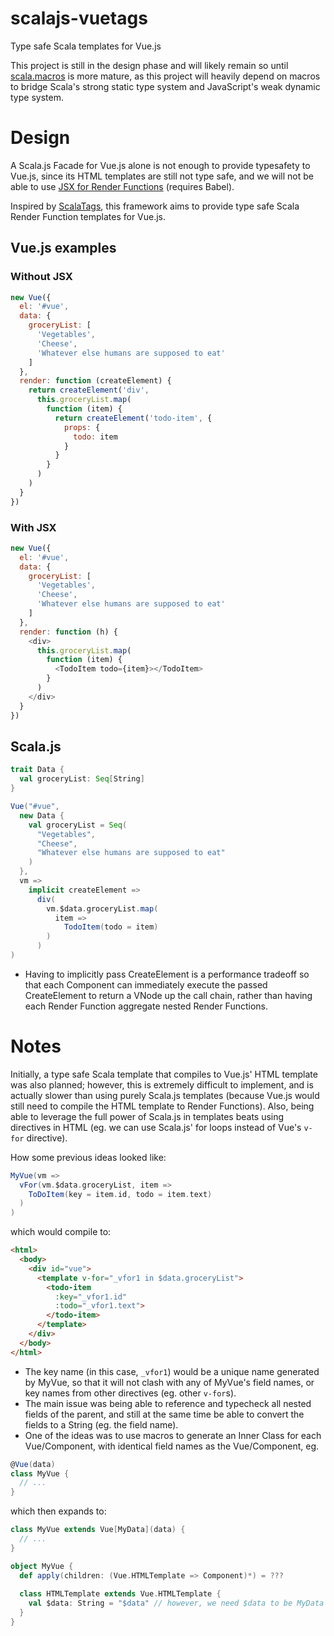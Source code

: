 # scalajs-vuetags
Type safe Scala templates for Vue.js

This project is still in the design phase and will likely remain so until [scala.macros](https://github.com/scalacenter/macros) is more mature, as this project will heavily depend on macros to bridge Scala's strong static type system and JavaScript's weak dynamic type system.

# Design
A Scala.js Facade for Vue.js alone is not enough to provide typesafety to Vue.js, since its HTML templates are still not type safe, and we will not be able to use [JSX for Render Functions](https://vuejs.org/v2/guide/render-function.html#JSX) (requires Babel).

Inspired by [ScalaTags](https://github.com/lihaoyi/scalatags), this framework aims to provide type safe Scala Render Function templates for Vue.js.

## Vue.js examples
### Without JSX
```javascript
new Vue({
  el: '#vue',
  data: {
    groceryList: [
      'Vegetables',
      'Cheese',
      'Whatever else humans are supposed to eat'
    ]
  },
  render: function (createElement) {
    return createElement('div',
      this.groceryList.map(
        function (item) {
          return createElement('todo-item', {
            props: {
              todo: item
            }
          }
        }
      )
    )
  }
})
```

### With JSX
```javascript
new Vue({
  el: '#vue',
  data: {
    groceryList: [
      'Vegetables',
      'Cheese',
      'Whatever else humans are supposed to eat'
    ]
  },
  render: function (h) {
    <div>
      this.groceryList.map(
        function (item) {
          <TodoItem todo={item}></TodoItem>
        }
      )
    </div>
  }
})
```

## Scala.js
```scala
trait Data {
  val groceryList: Seq[String]
}

Vue("#vue", 
  new Data {
    val groceryList = Seq(
      "Vegetables",
      "Cheese",
      "Whatever else humans are supposed to eat"
    )
  },
  vm =>
    implicit createElement =>
      div(
        vm.$data.groceryList.map(
          item =>
            TodoItem(todo = item)
        )
      )
)
```
- Having to implicitly pass CreateElement is a performance tradeoff so that each Component can immediately execute the passed CreateElement to return a VNode up the call chain, rather than having each Render Function aggregate nested Render Functions.

# Notes

Initially, a type safe Scala template that compiles to Vue.js' HTML template was also planned; however, this is extremely difficult to implement, and is actually slower than using purely Scala.js templates (because Vue.js would still need to compile the HTML template to Render Functions). Also, being able to leverage the full power of Scala.js in templates beats using directives in HTML (eg. we can use Scala.js' for loops instead of Vue's `v-for` directive).

How some previous ideas looked like:

```scala
MyVue(vm =>
  vFor(vm.$data.groceryList, item =>
    ToDoItem(key = item.id, todo = item.text)
  )
)
```
which would compile to:
```html
<html>
  <body>
    <div id="vue">
      <template v-for="_vfor1 in $data.groceryList">
        <todo-item
          :key="_vfor1.id"
          :todo="_vfor1.text">
        </todo-item>
      </template>
    </div>
  </body>
</html>
```
- The key name (in this case, `_vfor1`) would be a unique name generated by MyVue, so that it will not clash with any of MyVue's field names, or key names from other directives (eg. other `v-for`s).
- The main issue was being able to reference and typecheck all nested fields of the parent, and still at the same time be able to convert the fields to a String (eg. the field name).
- One of the ideas was to use macros to generate an Inner Class for each Vue/Component, with identical field names as the Vue/Component, eg.
```scala
@Vue(data)
class MyVue {
  // ...
}
```
which then expands to:
```scala
class MyVue extends Vue[MyData](data) {
  // ...
}

object MyVue {
  def apply(children: (Vue.HTMLTemplate => Component)*) = ???
  
  class HTMLTemplate extends Vue.HTMLTemplate {
    val $data: String = "$data" // however, we need $data to be MyData type for type safety and to access $data's fields
  }
}
```
